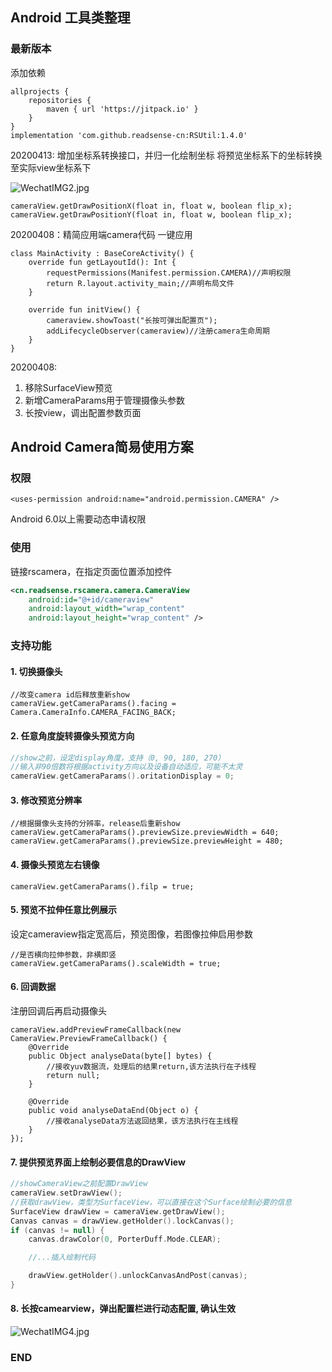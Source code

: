 ## Android 工具类整理

### 最新版本
添加依赖
```
allprojects {
    repositories {
        maven { url 'https://jitpack.io' }
    }
}
implementation 'com.github.readsense-cn:RSUtil:1.4.0'
```
20200413: 增加坐标系转换接口，并归一化绘制坐标
将预览坐标系下的坐标转换至实际view坐标系下

![WechatIMG2.jpg](https://i.loli.net/2020/04/13/tXzbhiJ3pH6m4Bw.jpg)

```
cameraView.getDrawPositionX(float in, float w, boolean flip_x);
cameraView.getDrawPositionY(float in, float w, boolean flip_x);
```


20200408：精简应用端camera代码
一键应用
```
class MainActivity : BaseCoreActivity() {
    override fun getLayoutId(): Int {
        requestPermissions(Manifest.permission.CAMERA)//声明权限
        return R.layout.activity_main;//声明布局文件
    }

    override fun initView() {
        cameraview.showToast("长按可弹出配置页");
        addLifecycleObserver(cameraview)//注册camera生命周期
    }
}
```

20200408:
1. 移除SurfaceView预览
2. 新增CameraParams用于管理摄像头参数
3. 长按view，调出配置参数页面

## Android Camera简易使用方案

### 权限
```
<uses-permission android:name="android.permission.CAMERA" />
```
Android 6.0以上需要动态申请权限
### 使用
链接rscamera，在指定页面位置添加控件
```xml
<cn.readsense.rscamera.camera.CameraView
    android:id="@+id/cameraview"
    android:layout_width="wrap_content"
    android:layout_height="wrap_content" />
```

### 支持功能
#### 1. 切换摄像头

```
//改变camera id后释放重新show
cameraView.getCameraParams().facing = Camera.CameraInfo.CAMERA_FACING_BACK;
```
#### 2. 任意角度旋转摄像头预览方向
```kotlin
//show之前，设定display角度，支持（0, 90, 180, 270）
//输入非90倍数将根据activity方向以及设备自动适应，可能不太灵
cameraView.getCameraParams().oritationDisplay = 0;
```
#### 3. 修改预览分辨率
```
//根据摄像头支持的分辨率，release后重新show
cameraView.getCameraParams().previewSize.previewWidth = 640;
cameraView.getCameraParams().previewSize.previewHeight = 480;
```
#### 4. 摄像头预览左右镜像
```
cameraView.getCameraParams().filp = true;
```

#### 5. 预览不拉伸任意比例展示
设定cameraview指定宽高后，预览图像，若图像拉伸启用参数
```
//是否横向拉伸参数，非横即竖
cameraView.getCameraParams().scaleWidth = true;
```

#### 6. 回调数据
注册回调后再启动摄像头
```
cameraView.addPreviewFrameCallback(new CameraView.PreviewFrameCallback() {
    @Override
    public Object analyseData(byte[] bytes) {
        //接收yuv数据流，处理后的结果return,该方法执行在子线程
        return null;
    }

    @Override
    public void analyseDataEnd(Object o) {
        //接收analyseData方法返回结果，该方法执行在主线程
    }
});
```
#### 7. 提供预览界面上绘制必要信息的DrawView
```kotlin
//showCameraView之前配置DrawView
cameraView.setDrawView();
//获取drawView，类型为SurfaceView，可以直接在这个Surface绘制必要的信息
SurfaceView drawView = cameraView.getDrawView();
Canvas canvas = drawView.getHolder().lockCanvas();
if (canvas != null) {
    canvas.drawColor(0, PorterDuff.Mode.CLEAR);

    //...插入绘制代码

    drawView.getHolder().unlockCanvasAndPost(canvas);
}
```
#### 8. 长按camearview，弹出配置栏进行动态配置, 确认生效
![WechatIMG4.jpg](https://i.loli.net/2020/04/09/soCmZOxq5GKnv3w.jpg)

### END




